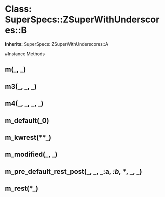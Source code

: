# Class: SuperSpecs::ZSuperWithUnderscores::B
**Inherits:** SuperSpecs::ZSuperWithUnderscores::A
    




#Instance Methods
## m(_, _) [](#method-i-m)

## m3(_, _, _) [](#method-i-m3)

## m4(_, _, _, _) [](#method-i-m4)

## m_default(_0) [](#method-i-m_default)

## m_kwrest(**_) [](#method-i-m_kwrest)

## m_modified(_, _) [](#method-i-m_modified)

## m_pre_default_rest_post(_, _, _:a, _:b, *_, _, _) [](#method-i-m_pre_default_rest_post)

## m_rest(*_) [](#method-i-m_rest)

